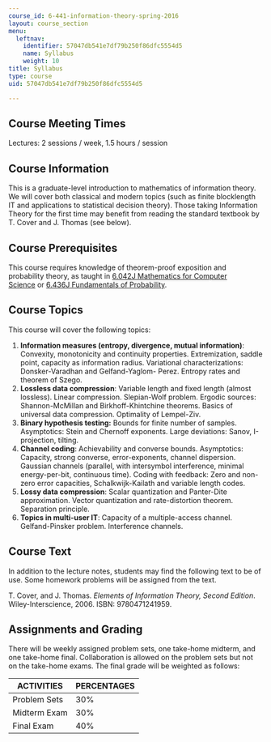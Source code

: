 ```yaml
---
course_id: 6-441-information-theory-spring-2016
layout: course_section
menu:
  leftnav:
    identifier: 57047db541e7df79b250f86dfc5554d5
    name: Syllabus
    weight: 10
title: Syllabus
type: course
uid: 57047db541e7df79b250f86dfc5554d5

---
```


Course Meeting Times
--------------------

Lectures: 2 sessions / week, 1.5 hours / session

Course Information
------------------

This is a graduate-level introduction to mathematics of information theory. We will cover both classical and modern topics (such as finite blocklength IT and applications to statistical decision theory). Those taking Information Theory for the first time may benefit from reading the standard textbook by T. Cover and J. Thomas (see below).

Course Prerequisites
--------------------

This course requires knowledge of theorem-proof exposition and probability theory, as taught in [6.042J Mathematics for Computer Science](/courses/6-042j-mathematics-for-computer-science-spring-2015) or [6.436J Fundamentals of Probability](/courses/6-436j-fundamentals-of-probability-fall-2008).

Course Topics
-------------

This course will cover the following topics:

1.  **Information measures (entropy, divergence, mutual information)**: Convexity, monotonicity and continuity properties. Extremization, saddle point, capacity as information radius. Variational characterizations: Donsker-Varadhan and Gelfand-Yaglom- Perez. Entropy rates and theorem of Szego.
2.  **Lossless data compression**: Variable length and fixed length (almost lossless). Linear compression. Slepian-Wolf problem. Ergodic sources: Shannon-McMillan and Birkhoff-Khintchine theorems. Basics of universal data compression. Optimality of Lempel-Ziv.
3.  **Binary hypothesis testing:** Bounds for finite number of samples. Asymptotics: Stein and Chernoff exponents. Large deviations: Sanov, I-projection, tilting.
4.  **Channel coding**: Achievability and converse bounds. Asymptotics: Capacity, strong converse, error-exponents, channel dispersion. Gaussian channels (parallel, with intersymbol interference, minimal energy-per-bit, continuous time). Coding with feedback: Zero and non-zero error capacities, Schalkwijk-Kailath and variable length codes.
5.  **Lossy data compression**: Scalar quantization and Panter-Dite approximation. Vector quantization and rate-distortion theorem. Separation principle.
6.  **Topics in multi-user IT**: Capacity of a multiple-access channel. Gelfand-Pinsker problem. Interference channels.

Course Text
-----------

In addition to the lecture notes, students may find the following text to be of use. Some homework problems will be assigned from the text.

T. Cover, and J. Thomas. _Elements of Information Theory, Second Edition_. Wiley-Interscience, 2006. ISBN: 9780471241959.

Assignments and Grading
-----------------------

There will be weekly assigned problem sets, one take-home midterm, and one take-home final. Collaboration is allowed on the problem sets but not on the take-home exams. The final grade will be weighted as follows:

| ACTIVITIES | PERCENTAGES |
| --- | --- |
| Problem Sets | 30% |
| Midterm Exam | 30% |
| Final Exam | 40%